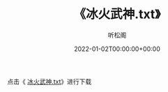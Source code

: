 ﻿---
title:  《冰火武神.txt》
date:   2022-01-02T00:00:00+00:00
author: 听松阁
layout: post
permalink: /冰火武神/
categories: 小说
tags: [小说]
---

点击《 [冰火武神.txt](http://img.660000.xyz/bookstukust/book/bntxt/10/冰火武神.txt)》进行下载